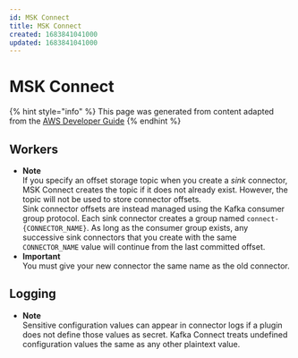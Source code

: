 ```yaml
---
id: MSK Connect
title: MSK Connect
created: 1683841041000
updated: 1683841041000
---
```

# MSK Connect

{% hint style="info" %}
This page was generated from content adapted from the [AWS Developer Guide](https://github.com/awsdocs/amazon-msk-developer-guide.git)
{% endhint %}

## Workers

- **Note**  
If you specify an offset storage topic when you create a *sink* connector, MSK Connect creates the topic if it does not already exist\. However, the topic will not be used to store connector offsets\.   
Sink connector offsets are instead managed using the Kafka consumer group protocol\. Each sink connector creates a group named `connect-{CONNECTOR_NAME}`\. As long as the consumer group exists, any successive sink connectors that you create with the same `CONNECTOR_NAME` value will continue from the last committed offset\.
- **Important**  
You must give your new connector the same name as the old connector\.


## Logging

- **Note**  
Sensitive configuration values can appear in connector logs if a plugin does not define those values as secret\. Kafka Connect treats undefined configuration values the same as any other plaintext value\.

